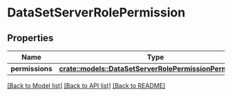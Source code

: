 # DataSetServerRolePermission

## Properties

Name | Type | Description | Notes
------------ | ------------- | ------------- | -------------
**permissions** | [**crate::models::DataSetServerRolePermissionPermissions**](DataSetServerRolePermission_permissions.md) |  | 

[[Back to Model list]](../README.md#documentation-for-models) [[Back to API list]](../README.md#documentation-for-api-endpoints) [[Back to README]](../README.md)


